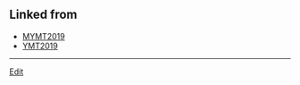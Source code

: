 ## Linked from

* [MYMT2019](MYMT2019.md)
* [YMT2019](YMT2019.md)


----
[Edit](https://github.com/vitroid/vitroid.github.io/blob/master/MD/2019-01-24.md)
